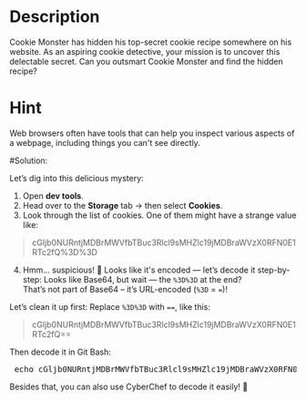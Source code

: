 # Description
Cookie Monster has hidden his top-secret cookie recipe somewhere on his website. As an aspiring cookie detective, your mission is to uncover this delectable secret. Can you outsmart Cookie Monster and find the hidden recipe?

# Hint
Web browsers often have tools that can help you inspect various aspects of a webpage, including things you can't see directly.

#Solution:

Let’s dig into this delicious mystery:
1. Open **dev tools**.
2. Head over to the **Storage** tab → then select **Cookies**.
3. Look through the list of cookies. One of them might have a strange value like:
> cGljb0NURntjMDBrMWVfbTBuc3Rlcl9sMHZlc19jMDBraWVzX0RFN0E1RTc2fQ%3D%3D

4. Hmm... suspicious! 🤔 Looks like it's encoded — let’s decode it step-by-step:
Looks like Base64, but wait — the `%3D%3D` at the end?  
That’s not part of Base64 – it’s URL-encoded (`%3D` = `=`)!

Let’s clean it up first:
Replace `%3D%3D` with `==`, like this:
> cGljb0NURntjMDBrMWVfbTBuc3Rlcl9sMHZlc19jMDBraWVzX0RFN0E1RTc2fQ==

Then decode it in Git Bash:
<pre> echo cGljb0NURntjMDBrMWVfbTBuc3Rlcl9sMHZlc19jMDBraWVzX0RFN0E1RTc2fQ%3D%3D | base64 -d </pre>

Besides that, you can also use CyberChef to decode it easily! 🎉